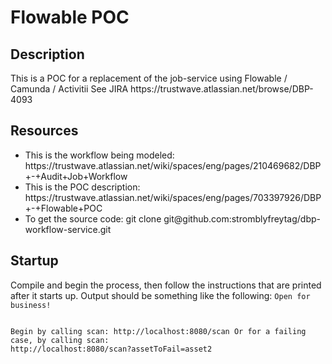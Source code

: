 <h1>Flowable POC</h1>
<h2>Description</h2>
This is a POC for a replacement of the job-service using Flowable / Camunda / Activitii
See JIRA https://trustwave.atlassian.net/browse/DBP-4093

<h2>Resources</h2>
<ul>
  <li>This is the workflow being modeled:  https://trustwave.atlassian.net/wiki/spaces/eng/pages/210469682/DBP+-+Audit+Job+Workflow</li>
  <li>This is the POC description: https://trustwave.atlassian.net/wiki/spaces/eng/pages/703397926/DBP+-+Flowable+POC</li>
  <li>To get the source code: git clone git@github.com:stromblyfreytag/dbp-workflow-service.git</li>
</ul>

<h2>Startup</h2>
Compile and begin the process, then follow the instructions that are printed after it starts up.  Output should be something like the following:
<code>Open for business!

Begin by calling scan: http://localhost:8080/scan
Or for a failing case, by calling scan: http://localhost:8080/scan?assetToFail=asset2</code>
